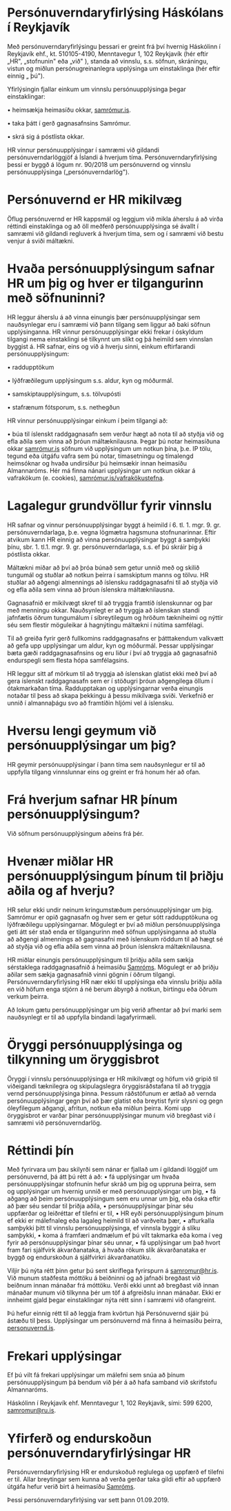 # Persónuverndaryfirlýsing Háskólans í Reykjavík
Með persónuverndaryfirlýsingu þessari er greint frá því hvernig Háskólinn í Reykjavík ehf., kt. 510105-4190, Menntavegur 1, 102 Reykjavík (hér eftir „HR", „stofnunin" eða „við" ), standa að vinnslu, s.s. söfnun, skráningu, vistun og miðlun persónugreinanlegra upplýsinga um einstaklinga (hér eftir einnig „ þú").

Yfirlýsingin fjallar einkum um vinnslu persónuupplýsinga þegar einstaklingar:

•	heimsækja heimasíðu okkar, [samrómur.is](https://samromur.is/).

•	taka þátt í gerð gagnasafnsins Samrómur.

•	skrá sig á póstlista okkar.

HR vinnur persónuupplýsingar í samræmi við gildandi persónuverndarlöggjöf á Íslandi á hverjum tíma. Persónuverndaryfirlýsing þessi er byggð á lögum nr. 90/2018 um persónuvernd og vinnslu persónuupplýsinga („persónuverndarlög").

# Persónuvernd er HR mikilvæg
Öflug persónuvernd er HR kappsmál og leggjum við mikla áherslu á að virða réttindi einstaklinga og að öll meðferð persónuupplýsinga sé ávallt í samræmi við gildandi regluverk á hverjum tíma, sem og í samræmi við bestu venjur á sviði máltækni.

# Hvaða persónuupplýsingum safnar HR um þig og hver er tilgangurinn með söfnuninni?
HR leggur áherslu á að vinna einungis þær persónuupplýsingar sem nauðsynlegar eru í samræmi við þann tilgang sem liggur að baki söfnun upplýsinganna. HR vinnur persónuupplýsingar ekki frekar í óskyldum tilgangi nema einstaklingi sé tilkynnt um slíkt og þá heimild sem vinnslan byggist á.
HR safnar, eins og við á hverju sinni, einkum eftirfarandi persónuupplýsingum:

•	raddupptökum

•	lýðfræðilegum upplýsingum s.s. aldur, kyn og móðurmál.

•	samskiptaupplýsingum, s.s. tölvupósti

•	stafrænum fótsporum, s.s. nethegðun

HR vinnur persónuupplýsingar einkum í þeim tilgangi að:

•	búa til íslenskt raddgagnasafn sem verður hægt að nota til að styðja við og efla aðila sem vinna að þróun máltæknilausna.
Þegar þú notar heimasíðuna okkar [samrómur.is](https://samromur.is/) söfnum við upplýsingum um notkun þína, þ.e. IP tölu, tegund eða útgáfu vafra sem þú notar, tímasetningu og tímalengd heimsóknar og hvaða undirsíður þú heimsækir innan heimasíðu Almannaróms. Hér má finna nánari upplýsingar um notkun okkar á vafrakökum (e. cookies), [samrómur.is/vafrakökustefna](https://www.samromur.is/vafrakokustefna).

# Lagalegur grundvöllur fyrir vinnslu
HR safnar og vinnur persónuupplýsingar byggt á heimild í 6. tl. 1. mgr. 9. gr. persónuverndarlaga, þ.e. vegna lögmætra hagsmuna stofnunarinnar. Eftir atvikum kann HR einnig að vinna persónuupplýsingar byggt á samþykki þínu, sbr. 1. tl.1. mgr. 9. gr. persónuverndarlaga, s.s. ef þú skráir þig á póstlista okkar.

Máltækni miðar að því að þróa búnað sem getur unnið með og skilið tungumál og stuðlar að notkun þeirra í samskiptum manns og tölvu. HR stuðlar að aðgengi almennings að íslensku raddgagnasafni til að styðja við og efla aðila sem vinna að þróun íslenskra máltæknilausna.

Gagnasafnið er mikilvægt skref til að tryggja framtíð íslenskunnar og þar með menningu okkar. Nauðsynlegt er að tryggja að íslenskan standi jafnfætis öðrum tungumálum í síbreytilegum og hröðum tækniheimi og nýttir séu sem flestir möguleikar á hagnýtingu máltækni í nútíma samfélagi.

Til að greiða fyrir gerð fullkomins raddgagnasafns er þátttakendum valkvætt að gefa upp upplýsingar um aldur, kyn og móðurmál. Þessar upplýsingar bæta gæði raddgagnasafnsins og eru liður í því að tryggja að gagnasafnið endurspegli sem flesta hópa samfélagsins.

HR leggur sitt af mörkum til að tryggja að íslenskan glatist ekki með því að gera íslenskt raddgagnasafn sem er í stöðugri þróun aðgengilega öllum í ótakmarkaðan tíma. Raddupptakan og upplýsingarnar verða einungis notaðar til þess að skapa þekkingu á þessu mikilvæga sviði. Verkefnið er unnið í almannaþágu svo að framtíðin hljómi vel á íslensku.

# Hversu lengi geymum við persónuupplýsingar um þig?
HR geymir persónuupplýsingar í þann tíma sem nauðsynlegur er til að uppfylla tilgang vinnslunnar eins og greint er frá honum hér að ofan.

# Frá hverjum safnar HR þínum persónuupplýsingum?
Við söfnum persónuupplýsingum aðeins frá þér.

# Hvenær miðlar HR persónuupplýsingum þínum til þriðju aðila og af hverju?
HR selur ekki undir neinum kringumstæðum persónuupplýsingar um þig. Samrómur er opið gagnasafn og hver sem er getur sótt raddupptökuna og lýðfræðilegu upplýsingarnar. Mögulegt er því að miðlun persónuupplýsinga geti átt sér stað enda er tilgangurinn með söfnun upplýsinganna að stuðla að aðgengi almennings að gagnasafni með íslenskum röddum til að hægt sé að styðja við og efla aðila sem vinna að þróun íslenskra máltæknilausna.

HR miðlar einungis persónuupplýsingum til þriðju aðila sem sækja sérstaklega raddgagnasafnið á heimasíðu [Samróms](https://samromur.is/). Mögulegt er að þriðju aðilar sem sækja gagnasafnið vinni gögnin í öðrum tilgangi. Persónuverndaryfirlýsing HR nær ekki til upplýsinga eða vinnslu þriðju aðila en við höfum enga stjórn á né berum ábyrgð á notkun, birtingu eða öðrum verkum þeirra.

Að lokum gætu persónuupplýsingar um þig verið afhentar að því marki sem nauðsynlegt er til að uppfylla bindandi lagafyrirmæli.

# Öryggi persónuupplýsinga og tilkynning um öryggisbrot
Öryggi í vinnslu persónuupplýsinga er HR mikilvægt og höfum við gripið til viðeigandi tæknilegra og skipulagslegra öryggisráðstafana til að tryggja vernd persónuupplýsinga þinna. Þessum ráðstöfunum er ætlað að vernda persónuupplýsingar gegn því að þær glatist eða breytist fyrir slysni og gegn óleyfilegum aðgangi, afritun, notkun eða miðlun þeirra. Komi upp öryggisbrot er varðar þínar persónuupplýsingar munum við bregðast við í samræmi við persónuverndarlög.

# Réttindi þín
Með fyrirvara um þau skilyrði sem nánar er fjallað um í gildandi löggjöf um persónuvernd, þá átt þú rétt á að:
•	fá upplýsingar um hvaða persónuupplýsingar stofnunin hefur skráð um þig og uppruna þeirra, sem og upplýsingar um hvernig unnið er með persónuupplýsingar um þig,
•	fá aðgang að þeim persónuupplýsingum sem eru unnar um þig, eða óska eftir að þær séu sendar til þriðja aðila,
•	persónuupplýsingar þínar séu uppfærðar og leiðréttar ef tilefni er til,
•	HR eyði persónuupplýsingum þínum ef ekki er málefnaleg eða lagaleg heimild til að varðveita þær,
•	afturkalla samþykki þitt til vinnslu persónuupplýsinga, ef vinnsla byggir á slíku samþykki,
•	koma á framfæri andmælum ef þú vilt takmarka eða koma í veg fyrir að persónuupplýsingar þínar séu unnar,
•	fá upplýsingar um það hvort fram fari sjálfvirk ákvarðanataka, á hvaða rökum slík ákvarðanataka er byggð og endurskoðun á sjálfvirkri ákvarðanatöku.

Viljir þú nýta rétt þinn getur þú sent skriflega fyrirspurn á samromur@hr.is. Við munum staðfesta móttöku á beiðninni og að jafnaði bregðast við beiðnum innan mánaðar frá móttöku. Verði ekki unnt að bregðast við innan mánaðar munum við tilkynna þér um töf á afgreiðslu innan mánaðar. Ekki er innheimt gjald þegar einstaklingar nýta rétt sinn í samræmi við ofangreint.

Þú hefur einnig rétt til að leggja fram kvörtun hjá Persónuvernd sjáir þú ástæðu til þess. Upplýsingar um persónuvernd má finna á heimasíðu þeirra, [personuvernd.is](https://www.personuvernd.is/).

# Frekari upplýsingar
Ef þú vilt fá frekari upplýsingar um málefni sem snúa að þínum persónuupplýsingum þá bendum við þér á að hafa samband við skrifstofu Almannaróms.

Háskólinn í Reykjavík ehf. Menntavegur 1, 102 Reykjavík, sími: 599 6200, samromur@ru.is.

# Yfirferð og endurskoðun persónuverndaryfirlýsingar HR
Persónuverndaryfirlýsing HR er endurskoðuð reglulega og uppfærð ef tilefni er til.
Allar breytingar sem kunna að verða gerðar taka gildi eftir að uppfærð útgáfa hefur verið birt á heimasíðu [Samróms](https://samromur.is/).

Þessi persónuverndaryfirlýsing var sett þann 01.09.2019.

